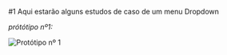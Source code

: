 #1 Aqui estarão alguns estudos de caso de um menu Dropdown

_prótótipo nº1:_

![Protótipo nº 1](https://media.giphy.com/media/javascript-casestudy-liarleycodie-glfNgUSqGZA9SqOlaO/giphy.gif)